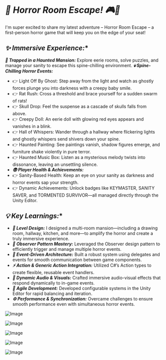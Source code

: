 # ***🚀 Horror Room Escape! 🎮👻***

I'm super excited to share my latest adventure – Horror Room Escape – a first-person horror game that will keep you on the edge of your seat!

## *✨ Immersive Experience:**
***👻 Trapped in a Haunted Mansion:*** Explore eerie rooms, solve puzzles, and manage your sanity to escape this spine-chilling environment.
***💀 Spine-Chilling Horror Events:***
- 👉 Light Off By Ghost: Step away from the light and watch as ghostly forces plunge you into darkness with a creepy baby smile.
- 👉 Rat Rush: Cross a threshold and brace yourself for a sudden swarm of rats!
- 👉 Skull Drop: Feel the suspense as a cascade of skulls falls from above.
- 👉 Creepy Doll: An eerie doll with glowing red eyes appears and vanishes in a blink.
- 👉 Hall of Whispers: Wander through a hallway where flickering lights and ghostly whispers send shivers down your spine.
- 👉 Haunted Painting: See paintings vanish, shadow figures emerge, and furniture shake violently in pure terror.
- 👉 Haunted Music Box: Listen as a mysterious melody twists into dissonance, leaving an unsettling silence.
- ***😨 Player Health & Achievements:***
- 👉 Sanity-Based Health: Keep an eye on your sanity as darkness and horror events sap your strength.
- 👉 Dynamic Achievements: Unlock badges like KEYMASTER, SANITY SAVER, and TORMENTED SURVIVOR—all managed directly through the Unity Editor.

## *💡 Key Learnings:**
- ***🎨 Level Design:*** I designed a multi-room mansion—including a drawing room, hallway, kitchen, and more—to amplify the horror and create a truly immersive experience.
- ***🔄 Observer Pattern Mastery:*** Leveraged the Observer design pattern to efficiently trigger and manage multiple horror events.
- ***🔧 Event-Driven Architecture:*** Built a robust system using delegates and events for smooth communication between game components.
- ***⚡ Action & Generic Action Integration:*** Utilized C#’s Action types to create flexible, reusable event handlers.
- ***🎥 Dynamic Audio & Visuals:*** Crafted immersive audio-visual effects that respond dynamically to in-game events.
- ***🚀 Agile Development:*** Developed configurable systems in the Unity Editor for rapid balancing and iteration.
- ***⚙️ Performance & Synchronization:*** Overcame challenges to ensure smooth performance even with simultaneous horror events.

![Image](https://github.com/user-attachments/assets/1d45c1a3-3fd9-40d3-81b3-44407ac95a22)

![Image](https://github.com/user-attachments/assets/9a111ae4-6761-42a5-bed3-1045a4b4bd77)

![Image](https://github.com/user-attachments/assets/8da84721-81a3-4467-b078-a8e23980d322)

![Image](https://github.com/user-attachments/assets/ab692105-5c45-497f-9c69-c80b6bea5ef2)

![Image](https://github.com/user-attachments/assets/a1378d26-561f-4702-b2ed-bd73a2b76912)
